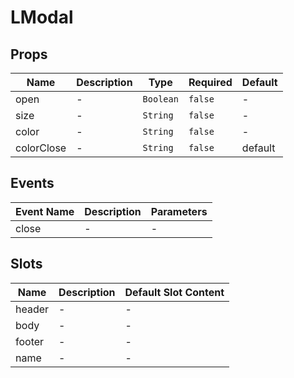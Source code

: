 # LModal

## Props

<!-- @vuese:LModal:props:start -->
|Name|Description|Type|Required|Default|
|---|---|---|---|---|
|open|-|`Boolean`|`false`|-|
|size|-|`String`|`false`|-|
|color|-|`String`|`false`|-|
|colorClose|-|`String`|`false`|default|

<!-- @vuese:LModal:props:end -->


## Events

<!-- @vuese:LModal:events:start -->
|Event Name|Description|Parameters|
|---|---|---|
|close|-|-|

<!-- @vuese:LModal:events:end -->


## Slots

<!-- @vuese:LModal:slots:start -->
|Name|Description|Default Slot Content|
|---|---|---|
|header|-|-|
|body|-|-|
|footer|-|-|
|name|-|-|

<!-- @vuese:LModal:slots:end -->


